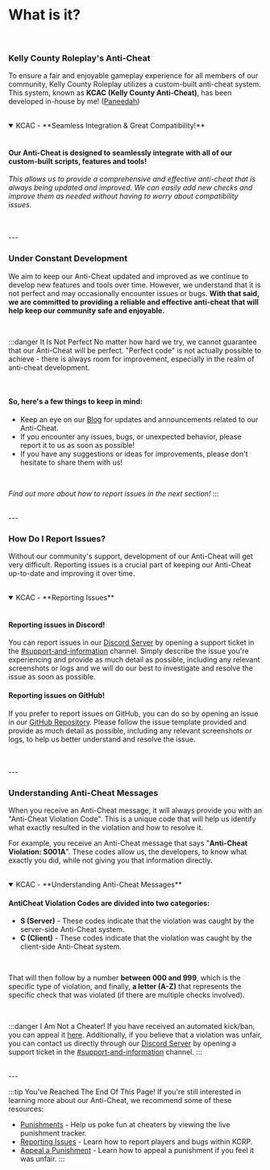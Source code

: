 # What is it?

<br/>

### Kelly County Roleplay's Anti-Cheat

To ensure a fair and enjoyable gameplay experience for all members of our community, Kelly County Roleplay utilizes a custom-built anti-cheat system. This system, known as **KCAC (Kelly County Anti-Cheat)**, has been developed in-house by me! ([Paneedah](https://github.com/Paneedah))

<br/>

<details open>
  <summary>KCAC - **Seamless Integration & Great Compatibility!**</summary>

  <br/>
  
  #### Our Anti-Cheat is designed to seamlessly integrate with all of our custom-built scripts, features and tools!
  
  *This allows us to provide a comprehensive and effective anti-cheat that is always being updated and improved. We can easily add new checks and improve them as needed without having to worry about compatibility issues.*

  <br/>
</details>

<br/>
---
<br/>

### Under Constant Development

We aim to keep our Anti-Cheat updated and improved as we continue to develop new features and tools over time. However, we understand that it is not perfect and may occasionally encounter issues or bugs. **With that said, we are committed to providing a reliable and effective anti-cheat that will help keep our community safe and enjoyable.**

<br/>

:::danger It Is Not Perfect
No matter how hard we try, we cannot guarantee that our Anti-Cheat will be perfect. "Perfect code" is not actually possible to achieve - there is always room for improvement, especially in the realm of anti-cheat development.

<br/>

#### So, here's a few things to keep in mind:
- Keep an eye on our [Blog](/blog/) for updates and announcements related to our Anti-Cheat.
- If you encounter any issues, bugs, or unexpected behavior, please report it to us as soon as possible!
- If you have any suggestions or ideas for improvements, please don't hesitate to share them with us!

<br/>

*Find out more about how to report issues in the next section!*
:::

<br/>
---
<br/>

### How Do I Report Issues?

Without our community's support, development of our Anti-Cheat will get very difficult. Reporting issues is a crucial part of keeping our Anti-Cheat up-to-date and improving it over time.

<br/>

<details open>
  <summary>KCAC - **Reporting Issues**</summary>

  <br/>
  
  #### Reporting issues in Discord!
  You can report issues in our [Discord Server](https://discord.gg/kcdojrp) by opening a support ticket in the [#support-and-information](https://discord.com/channels/1132847710282727565/1134209356708196392) channel. Simply describe the issue you're experiencing and provide as much detail as possible, including any relevant screenshots or logs and we will do our best to investigate and resolve the issue as soon as possible.

  #### Reporting issues on GitHub!
  If you prefer to report issues on GitHub, you can do so by opening an issue in our [GitHub Repository](https://github.com/MTDOJRP/kcrp-ac). Please follow the issue template provided and provide as much detail as possible, including any relevant screenshots or logs, to help us better understand and resolve the issue.

  <br/>
</details>

<br/>
---
<br/>

### Understanding Anti-Cheat Messages

When you receive an Anti-Cheat message, it will always provide you with an "Anti-Cheat Violation Code". This is a unique code that will help us identify what exactly resulted in the violation and how to resolve it.

For example, you receive an Anti-Cheat message that says "**Anti-Cheat Violation: S001A**". These codes allow us, the developers, to know what exactly you did, while not giving you that information directly.

<br/>

<details open>
  <summary>KCAC - **Understanding Anti-Cheat Messages**</summary>

#### AntiCheat Violation Codes are divided into two categories:
- **S (Server)** - These codes indicate that the violation was caught by the server-side Anti-Cheat system.
- **C (Client)** - These codes indicate that the violation was caught by the client-side Anti-Cheat system.

<br/>

That will then follow by a number **between 000 and 999**, which is the specific type of violation, and finally, **a letter (A-Z)** that represents the specific check that was violated (if there are multiple checks involved).
</details>

<br/>

:::danger I Am Not a Cheater!
If you have received an automated kick/ban, you can appeal it [here](/docs/anticheat/appeal). Additionally, if you believe that a violation was unfair, you can contact us directly through our [Discord Server](https://discord.gg/kcdojrp) by opening a support ticket in the [#support-and-information](https://discord.com/channels/1132847710282727565/1134209356708196392) channel.
:::

<br/>
---
<br/>

:::tip You've Reached The End Of This Page!
If you're still interested in learning more about our Anti-Cheat, we recommend some of these resources:
- [Punishments](/docs/anticheat/punishments) - Help us poke fun at cheaters by viewing the live punishment tracker.
- [Reporting Issues](/docs/anticheat/reporting) - Learn how to report players and bugs within KCRP.
- [Appeal a Punishment](/docs/anticheat/appeal) - Learn how to appeal a punishment if you feel it was unfair.
:::
